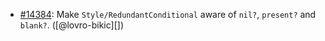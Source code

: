 * [#14384](https://github.com/rubocop/rubocop/pull/14384): Make `Style/RedundantConditional` aware of `nil?`, `present?` and `blank?`. ([@lovro-bikic][])
